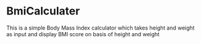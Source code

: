 # BmiCalculater
This is a simple Body Mass Index calculator which takes height and weight as input and display BMI score on basis of height and weight
